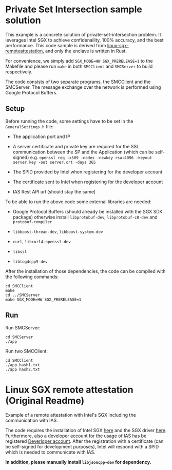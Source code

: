 # Private Set Intersection sample solution

This example is a concrete solution of private-set-intersection problem. It leverages Intel SGX to achieve confidenaility, 100% accuracy, and the best performance. This code sample is derived from [linux-sgx-remoteattestation](https://github.com/svartkanin/linux-sgx-remoteattestation), and only the enclave is written in Rust.

For convenience, we simply add `SGX_MODE=HW SGX_PRERELEASE=1` to the Makefile and please run `make` in both `SMCClient` and `SMCServer` to build respectively.

The code consists of two separate programs, the SMCClient and the SMCServer. The message exchange over the network is performed using Google Protocol Buffers.

## Setup

Before running the code, some settings have to be set in the `GeneralSettings.h` file:

* The application port and IP

* A server certificate and private key are required for the SSL communication between the SP and the Application (which can be self-signed) e.g. `openssl req -x509 -nodes -newkey rsa:4096 -keyout server.key -out server.crt -days 365`

* The SPID provided by Intel when registering for the developer account

* The certificate sent to Intel when registering for the developer account

* IAS Rest API url (should stay the same)

To be able to run the above code some external libraries are needed:

* Google Protocol Buffers (should already be installed with the SGX SDK package) otherwise install `libprotobuf-dev`, `libprotobuf-c0-dev` and `protobuf-compiler`

* `libboost-thread-dev`, `libboost-system-dev`

* `curl`, `libcurl4-openssl-dev`

* `libssl`

* `liblog4cpp5-dev`


After the installation of those dependencies, the code can be compiled with the following commands:

```
cd SMCClient
make
cd ../SMCServer
make SGX_MODE=HW SGX_PRERELEASE=1
```

## Run

Run SMCServer:

```
cd SMCServer
./app
```

Run two SMCClient:

```
cd SMCClient
./app hash1.txt
./app hash2.txt
```

# Linux SGX remote attestation (Original Readme)

Example of a remote attestation with Intel's SGX including the communication with IAS.

The code requires the installation of Intel SGX [here](https://github.com/01org/linux-sgx) and
the SGX driver [here](https://github.com/01org/linux-sgx-driver). Furthermore, also a developer account
for the usage of IAS has be registered [Deverloper account](https://software.intel.com/en-us/sgx).
After the registration with a certificate (can be self-signed for development purposes), Intel will
respond with a SPID which is needed to communicate with IAS.

**In addition, please manually install `libjsoncpp-dev` for dependency.**
